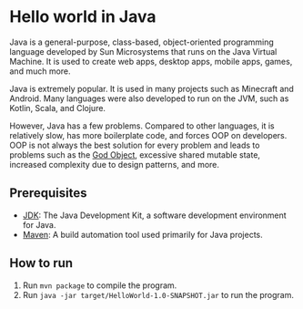 # Hello world in Java

Java is a general-purpose, class-based, object-oriented programming language developed by Sun Microsystems that runs on the Java Virtual Machine. It is used to create web apps, desktop apps, mobile apps, games, and much more.

Java is extremely popular. It is used in many projects such as Minecraft and Android. Many languages were also developed to run on the JVM, such as Kotlin, Scala, and Clojure.

However, Java has a few problems. Compared to other languages, it is relatively slow, has more boilerplate code, and forces OOP on developers. OOP is not always the best solution for every problem and leads to problems such as the [God Object](https://en.wikipedia.org/wiki/God_object), excessive shared mutable state, increased complexity due to design patterns, and more.

## Prerequisites

- [JDK](https://www.oracle.com/java/technologies/javase-downloads.html): The Java Development Kit, a software development environment for Java.
- [Maven](https://maven.apache.org/): A build automation tool used primarily for Java projects.

## How to run

1. Run `mvn package` to compile the program.
2. Run `java -jar target/HelloWorld-1.0-SNAPSHOT.jar` to run the program.
